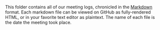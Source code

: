 This folder contains all of our meeting logs, chronicled in the
[Markdown](https://www.markdownguide.org/getting-started/) format. Each markdown file
can be viewed on GitHub as fully-rendered HTML, or in your favorite
text editor as plaintext. The name of each file is the date the meeting took
place.
